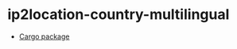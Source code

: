 # ip2location-country-multilingual

* [Cargo package](https://crates.io/crates/ip2location-country-multilingual)

